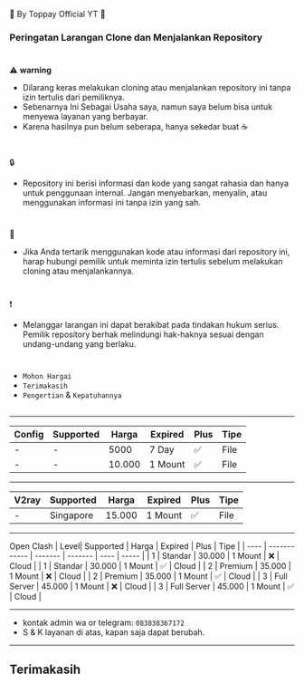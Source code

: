 🍚 By Toppay Official YT 🚀
### Peringatan Larangan Clone dan Menjalankan Repository
#
⚠️ **warning**
- Dilarang keras melakukan cloning atau menjalankan repository ini tanpa izin tertulis dari pemiliknya.
- Sebenarnya Ini Sebagai Usaha saya, namun saya belum bisa untuk menyewa layanan yang berbayar.
- Karena hasilnya pun belum seberapa, hanya sekedar buat ☕
#
🔒
- Repository ini berisi informasi dan kode yang sangat rahasia dan hanya untuk penggunaan internal. Jangan menyebarkan, menyalin, atau menggunakan informasi ini tanpa izin yang sah.
#
📩
- Jika Anda tertarik menggunakan kode atau informasi dari repository ini, harap hubungi pemilik untuk meminta izin tertulis sebelum melakukan cloning atau menjalankannya.
#
❗
- Melanggar larangan ini dapat berakibat pada tindakan hukum serius. Pemilik repository berhak melindungi hak-haknya sesuai dengan undang-undang yang berlaku.
#
- `Mohon Hargai`
- `Terimakasih`
- `Pengertian` & `Kepatuhannya`

##
___
| Config  | Supported    | Harga   | Expired | Plus | Tipe  |
| ------- | ------------ | ------- | ------- | ---- | ----- |
| -       | -            | 5000    | 7 Day   |  ✅  | File  |
| -       | -            | 10.000  | 1 Mount |  ✅  | File  |
---
| V2ray   | Supported    | Harga   | Expired | Plus | Tipe  |
| ------- | ------------ | ------- | ------- | ---- | ----- |
| -       | Singapore    | 15.000  | 1 Mount |  ✅  | File  |
---
Open Clash 
| Level| Supported    | Harga   | Expired | Plus | Tipe  |
| ---- | ------------ | ------- | ------- | ---- | ----- |
|  1   | Standar      | 30.000  | 1 Mount |  ❌  | Cloud |
|  1   | Standar      | 30.000  | 1 Mount |  ✅  | Cloud |
|  2   | Premium      | 35.000  | 1 Mount |  ❌  | Cloud |
|  2   | Premium      | 35.000  | 1 Mount |  ✅  | Cloud |
|  3   | Full Server  | 45.000  | 1 Mount |  ❌  | Cloud |
|  3   | Full Server  | 45.000  | 1 Mount |  ✅  | Cloud |
___
-    kontak admin wa or telegram: `083838367172`
- S & K
 layanan di atas, kapan saja dapat berubah.
---
##
## Terimakasih